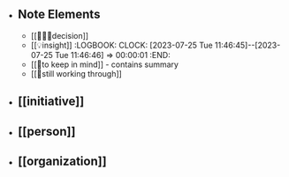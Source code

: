 - ## Note Elements
	- [[👩🏻‍⚖️decision]]
	- [[💡insight]]
	  :LOGBOOK:
	  CLOCK: [2023-07-25 Tue 11:46:45]--[2023-07-25 Tue 11:46:46] =>  00:00:01
	  :END:
	- [[🧠to keep in mind]] - contains summary
	- [[🤔still working through]]
- ## [[initiative]]
- ## [[person]]
- ## [[organization]]